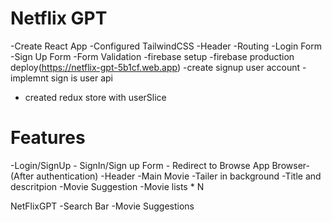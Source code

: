 # Netflix GPT

-Create React App
-Configured TailwindCSS
-Header
-Routing
-Login Form
-Sign Up Form
-Form Validation
-firebase setup 
-firebase production deploy(https://netflix-gpt-5b1cf.web.app)
-create signup user account
-implemnt sign is user api
- created redux store with userSlice

# Features

-Login/SignUp
    - SignIn/Sign up Form
    - Redirect to Browse App
Browser-(After authentication)
    -Header
    -Main Movie
        -Tailer in background
        -Title and descritpion
        -Movie Suggestion
            -Movie lists * N

NetFlixGPT
    -Search Bar
    -Movie Suggestions
